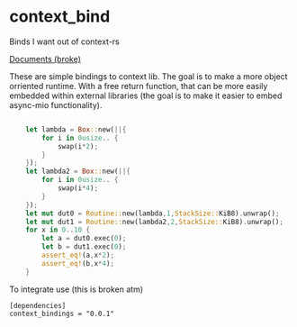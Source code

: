 # context_bind
Binds I want out of context-rs

[Documents (broke)](https://valarauca.github.io/context_bind/context_bind/index.html)

These are simple bindings to context lib. The goal is to make a more object orriented runtime. With a free return function,
that can be more easily embedded within external libraries (the goal is to make it easier to embed async-mio functionality).

```rust

    let lambda = Box::new(||{
        for i in 0usize.. {
            swap(i*2);
        }
    });
    let lambda2 = Box::new(||{
        for i in 0usize.. {
            swap(i*4);
        }
    });
    let mut dut0 = Routine::new(lambda,1,StackSize::KiB8).unwrap();
    let mut dut1 = Routine::new(lambda2,2,StackSize::KiB8).unwrap();
    for x in 0..10 {
        let a = dut0.exec(0);
        let b = dut1.exec(0);
        assert_eq!(a,x*2);
        assert_eq!(b,x*4);
    }

```

To integrate use (this is broken atm)

```
[dependencies]
context_bindings = "0.0.1"
```

